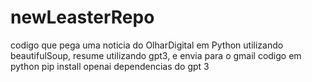 # newLeasterRepo
codigo que pega uma noticia do OlharDigital em Python utilizando beautifulSoup, resume utilizando gpt3, e envia para o gmail
codigo em python
pip install openai
dependencias do gpt 3

